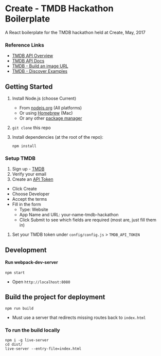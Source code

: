 Create - TMDB Hackathon Boilerplate
====================================

A React boilerplate for the TMDB hackathon held at Create, May, 2017

### Reference Links

- [TMDB API Overview](https://www.themoviedb.org/documentation/api)
- [TMDB API Docs](https://developers.themoviedb.org/3/getting-started)
- [TMDB - Build an image URL](https://developers.themoviedb.org/3/configuration/get-api-configuration)
- [TMDB - Discover Examples](https://www.themoviedb.org/documentation/api/discover)

Getting Started
----------------

1. Install Node.js (choose Current)
    - From [nodejs.org](https://nodejs.org/) (All platforms)
    - Or using [Homebrew](http://blog.teamtreehouse.com/install-node-js-npm-mac) (Mac)
    - Or any other [package manager](https://github.com/joyent/node/wiki/Installing-Node.js-via-package-manager)
1. `git clone` this repo
1. Install dependencies (at the root of the repo):

    ```
    npm install
    ```

### Setup TMDB

1. Sign up - [TMDB](https://www.themoviedb.org/account/signup)
1. Verify your email
1. Create an [API Token](https://www.themoviedb.org/settings/api)
  - Click Create
  - Choose Developer
  - Accept the terms
  - Fill in the form
    - Type: Website
    - App Name and URL: your-name-tmdb-hackathon 
    - Click Submit to see which fields are required (most are, just fill them in)
1. Set your TMDB token under `config/config.js` > `TMDB_API_TOKEN`

Development
------------

#### Run webpack-dev-server

```
npm start
```

- Open `http://localhost:8080`

Build the project for deployment
---------------------------------

```
npm run build
```

- Must use a server that redirects missing routes back to `index.html`

### To run the build locally

```
npm i -g live-server
cd dist/
live-server --entry-file=index.html
```
